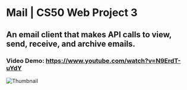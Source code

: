 # Mail | CS50 Web Project 3
## An email client that makes API calls to view, send, receive, and archive emails.
### Video Demo: https://www.youtube.com/watch?v=N9ErdT-uYdY
![Thumbnail](https://user-images.githubusercontent.com/85040841/132058754-1b6b2d30-5903-4e0b-9a79-1c1def79e5b2.png)
